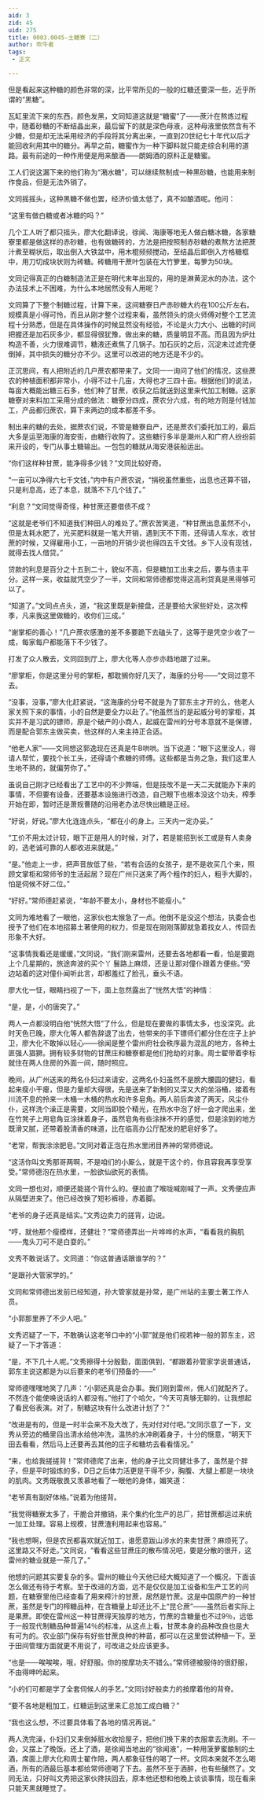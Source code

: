 ```yaml
---
aid: 3
zid: 45
uid: 275
title: 0003.0045-土糖寮（二）
author: 吹牛者
tags: 
 - 正文

---
```




  但是看起来这种糖的颜色非常的深，比平常所见的一般的红糖还要深一些，近乎所谓的“黑糖”。

  瓦缸里流下来的东西，颜色发黑，文同知道这就是“糖蜜”了——蔗汁在熬炼过程中，随着砂糖的不断结晶出来，最后留下的就是深色母液，这种母液里依然含有不少糖，但是却无法采用经济的手段将其分离出来，一直到20世纪七十年代以后才能回收利用其中的糖分。再早之前，糖蜜作为一种下脚料就只能走综合利用的道路。最有前途的一种作用便是用来酿酒——朗姆酒的原料正是糖蜜。

  工人们说这漏下来的他们称为“潲水糖”，可以继续熬制成一种黑砂糖，也能用来制作食品，但是无法外销了。

  文同摇摇头，这种黑糖不做也罢，经济价值太低了，真不如酿酒呢。他问：

  “这里有做白糖或者冰糖的吗？”

  几个工人听了都只摇头，廖大化翻译说，徐闻、海康等地无人做白糖冰糖，各家糖寮里都是做这样的赤砂糖，也有做糖砖的，方法是把按照制赤砂糖的煮熬方法把蔗汁煮至糊状后，取出倒入大铁盆中，用木棍频频搅动，至结晶后即倒入方格糖框中，用刀切成块状则为砖糖。砖糖用干蔗叶包装在大竹箩里，每箩为50块。

  文同记得真正的白糖制造法正是在明代末年出现的，用的是淋黄泥水的办法，这个办法技术上不困难，为什么本地居然没有人用呢？

  文同算了下整个制糖过程，计算下来，这间糖寮日产赤砂糖大约在100公斤左右。规模真是小得可怜，而且从刚才整个过程来看，虽然领头的烧火师傅对整个工艺流程十分熟悉，但是在具体操作的时候显然没有经验，不论是火力大小、出糖的时间把握还是加石灰多少，都显得很犹豫，做出来的糖，质量明显不高。而且因为炉灶构造不善，火力很难调节，糖液还煮焦了几锅子。加石灰的之后，沉淀未过滤完便倒掉，其中损失的糖分亦不少。这里可以改进的地方还是不少的。

  正沉思间，有人把附近的几户蔗农都带来了。文同一一询问了他们的情况，这些蔗农的种植面积都非常小，小得不过十几亩，大得也才三四十亩。根据他们的说法，每亩大概能出糖三石多，他们种了甘蔗，收获之后就送到这里来代加工制糖。这家糖寮对来料加工采用分成的做法：糖寮分四成，蔗农分六成，有的地方则是付钱加工，产品都归蔗农，算下来两边的成本都差不多。

  制出来的糖的去处，据蔗农们说，不管是糖寮自产，还是蔗农们委托加工的，最后大多是运至海康的海安街，由糖行收购了。这些糖行多半是潮州人和广府人纷纷前来开设的，专门从事土糖输出。一包包的糖就从海安港装船运出。

  “你们这样种甘蔗，能净得多少钱？”文同比较好奇。

  “一亩可以净得六七千文钱，”内中有户蔗农说，“捐税虽然重些，出息也还算不错，只是利息高，还了本息，就落不下几个钱了。”

  “利息？”文同觉得奇怪，种甘蔗还要借债不成？

  “这就是老爷们不知道我们种田人的难处了。”蔗农苦笑道，“种甘蔗出息虽然不小，但是太耗水肥了，光买肥料就是一笔大开销，遇到天不下雨，还得请人车水，收甘蔗的时候，又得雇用小工，一亩地的开销少说也得四五千文钱。乡下人没有现钱，就得去找人借贷。”

  贷款的利息是百分之十五到二十，貌似不高，但是糖加工出来之后，要与债主平分。这样一来，收益就凭空少了一半，文同和常师德都觉得这高利贷真是黑得够可以了。

  “知道了。”文同点点头，道，“我这里既是新接盘，还是要给大家些好处，这次榨季，凡来我这里做糖的，收你们三成。”

  “谢掌柜的善心！”几户蔗农感激的差不多要跪下去磕头了，这等于是凭空少收了一成，每家每户都能落下不少钱了。

  打发了众人散去，文同回到厅上，廖大化等人亦步亦趋地跟了过来。

  “廖掌柜，你是这里分号的掌柜，都耽搁你好几天了，海康的分号——”文同过意不去。

  “没事，没事，”廖大化赶紧说，“这海康的分号不就是为了郭东主才开的么，他老人家关照下来的事情，小的自然是要全力以赴了。”他虽然当的是起威分号的掌柜，其实并不是习武的镖师，原是个破产的小商人，起威在雷州的分号本意就不是保镖，而是配合郭东主做买卖，他这样的人来主持正合适。

  “他老人家”——文同想这郭逸现在还真是牛B哄哄。当下说道：“眼下这里没人，得请人帮忙，要找个长工头，还得请个煮糖的师傅。这些都是当务之急，我们这里人生地不熟的，就偏劳你了。”

  虽说自己刚才已经看出了工艺中的不少弊端，但是技改不是一天二天就能办下来的事情，不但要有设备，还要基本设施进行改造，自己眼下也根本没这个功夫，榨季开始在即，暂时还是萧规曹随的沿用老办法尽快出糖是正经。

  “好说，好说。”廖大化连连点头，“都在小的身上。三天内一定办妥。”

  “工价不用太过计较，眼下正是用人的时候，对了，若是能招到长工或是有人卖身的，选老诚可靠的人都收进来就是。”

  “是。”他走上一步，把声音放低了些，“若有合适的女孩子，是不是收买几个来，照顾文掌柜和常师爷的生活起居？现在广州只送来了两个粗作的妇人，粗手大脚的，怕是伺候不好二位。”

  “好好。”常师德赶紧说，“年龄不要太小，身材也不能瘦小。”

  文同为难地看了一眼他，这家伙也太猴急了一点。他倒不是没这个想法，执委会也授予了他们在本地招募土著使用的权力，但是现在刚刚落脚就急着找女人，传回去形象不大好。

  “这事情我看还是缓缓，”文同说，“我们刚来雷州，还要去各地都看一看，怕是要跑上个几星期的，旅途奔波的买个丫
  ﻿鬟路上麻烦，还是让那对僮仆跟着方便些。”旁边站着的这对僮仆闻听此言，却都羞红了脸孔，垂头不语。

  廖大化一怔，眼睛扫视了一下，面上忽然露出了“恍然大悟”的神情：

  “是，是，小的唐突了。”

  两人一点都没明白他“恍然大悟”了什么，但是现在要做的事情太多，也没深究。此时天色已晚，廖大化等人都告辞退了出去，他带来的手下镖师们都分住在庄子上护卫，廖大化不敢掉以轻心——徐闻是整个雷州府社会秩序最为混乱的地方，各种土匪强人猖獗。拥有较多财物的甘蔗庄和糖寮都是他们抢劫的对象。周士翟带着李标就住在两人住房的外面一间，随时照应。

  晚间，从广州送来的两名仆妇过来请安，这两名仆妇虽然不是膀大腰圆的健妇，看起来瘦小干瘪，但是力量却大得很，先是送来了新制的又深又大的坐浴桶，接着有川流不息的拎来一木桶一木桶的热水和许多皂角。两人前后奔波了两天，风尘仆仆，这样洗个澡正是需要，文同当即脱个精光，在热水中泡了好一会才爬出来，坐在竹凳子上用皂角豆涂抹着身子，虽然皂角有些涂抹不开的感觉，但是涂到的地方既滑又腻，还带着股清香的味道，比在临高办公厅配发的肥皂好多了。

  “老常，帮我涂涂肥皂。”文同对着正泡在热水里闭目养神的常师德说。

  “这活你叫文秀那哥两啊，不是咱们的小厮么，就是干这个的，你且容我再享受享受。”常师德泡在热水里，一脸欲仙欲死的表情。

  文同一想也对，顺便还能搓个背什么的。便拉直了喉咙喊刚喊了一声。文秀便应声从隔壁进来了。他已经改换了短衫裤褂，赤着脚。

  “老爷的身子还真是结实。”文秀边卖力的搓背，边说。

  “哼，就他那个瘦模样，还健壮？”常师德弄出一片哗哗的水声，“看看我的胸肌——鬼头刀可不是白耍的。”

  文秀不敢说话了。文同道：“你这普通话跟谁学的？”

  “是跟孙大管家学的。”

  文同和常师德出发前已经知道，孙大管家就是孙常，是广州站的主要土著工作人员。

  “小郭那里养了不少人吧。”

  文秀迟疑了一下，不敢确认这老爷口中的“小郭”就是他们视若神一般的郭东主，迟疑了一下才答道：

  “是，不下几十人呢。”文秀擦得十分殷勤，面面俱到，“都跟着孙管家学说普通话，郭东主说这都是为以后要来的老爷们预备的——”

  常师德嘿嘿地笑了几声：“小郭还真是会办事。我们刚到雷州，佣人们就配齐了。不然连个能使唤说话的人都没有。”他打了个哈欠，“今天可真够无聊的，让我想起了看民俗表演。对了，制糖这块有什么改进计划了？”

  “改进是有的，但是一时半会来不及大改了，先对付对付吧。”文同示意了一下，文秀从旁边的桶里舀出清水给他冲洗，温热的水冲刷着身子，十分的惬意，“明天下田去看看，然后马上还要再去其他的庄子和糖坊去看看情况。”

  “来，也给我搓搓背！”常师德爬了出来，他的身子比文同健壮多了，虽然是个胖子，但是平时锻炼的多，D日之后体力活更是干得不少，胸腹、大腿上都是一块块的肌肉。文秀既敬畏又羡慕地看了一眼他的身体，媚笑道：

  “老爷真有副好体格。”说着为他搓背。

  “我觉得糖寮太多了，干脆合并撤销，来个集约化生产的总厂，把甘蔗都运过来统一加工处理。容易上规模，甘蔗渣利用起来也容易。”

  “我也想啊，但是农民都喜欢就近加工，谁愿意跋山涉水的来卖甘蔗？麻烦死了。这里路又不好走。”文同说，“看看这些甘蔗庄的散布情况吧，要是分散的很开，这雷州的糖业就是一茶几了。”

  他想的问题其实要复杂的多。雷州的糖业今天他已经大概知道了一个概况，下面该怎么做还有待于考察。至于改进的方面，远不是仅仅是加工设备和生产工艺的问题，在糖寮里他已经查看了用来榨汁的甘蔗，居然是竹蔗。这是中国原产的一种甘蔗，虽然是专门的榨糖品种，在含糖量上却还比不上“昆仑蔗”——虽然后者实际上是果蔗。即使在雷州这一种甘蔗得天独厚的地方，竹蔗的含糖量也不过9％，远低于一般现代制糖品种普遍14％的标准，从这点上看，甘蔗本身的品种改良也是大有可为的。农业部门保存有好些甘蔗良种的种苗，都可以在这里尝试种植一下。至于田间管理方面就更不用说了，可改进之处应该更多。

  “也是——唉唉唉，哦，好舒服。你的按摩功夫不错么。”常师德被服侍的很舒服，不由得呻吟起来。

  “小的们可都是学了全套伺候人的手艺。”文同讨好般卖力的按摩着他的背脊。

  “要不各地是粗加工，红糖运到这里来汇总加工成白糖？”

  “我也这么想，不过要具体看了各地的情况再说。”

  两人洗完澡，仆妇们又来倒掉脏水收拾屋子，把他们换下来的衣服拿去洗刷。不一会，又摆上了晚饭。还上了酒，是徐闻当地出的“徐闻液”，一种用菠萝蜜酿制的土酒，席面上廖大化和周士翟作陪，两人都象征性的喝了一杯。文同本来就不怎么喝酒，所有的酒最后基本都给常师德喝了下去。虽然不至于酒醉，也有些醺然了。文同无法，只好叫文秀把这家伙搀扶回去，原本他还想和他晚上谈谈事情，现在看来只能天黑就睡觉了。


